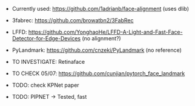 * Currently used: https://github.com/1adrianb/face-alignment (uses dlib)
* 3fabrec: https://github.com/browatbn2/3FabRec
* LFFD: https://github.com/YonghaoHe/LFFD-A-Light-and-Fast-Face-Detector-for-Edge-Devices (no alignment?)
* PyLandmark: https://github.com/cnzeki/PyLandmark (no reference)
* TO INVESTIGATE: Retinaface

* TO CHECK 05/07: https://github.com/cunjian/pytorch_face_landmark
* TODO: check KPNet paper
* TODO: PIPNET -> Tested, fast